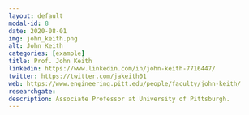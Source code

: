 ```yaml
---
layout: default
modal-id: 8
date: 2020-08-01
img: john_keith.png
alt: John Keith
categories: [example]
title: Prof. John Keith
linkedin: https://www.linkedin.com/in/john-keith-7716447/
twitter: https://twitter.com/jakeith01
web: https://www.engineering.pitt.edu/people/faculty/john-keith/
researchgate: 
description: Associate Professor at University of Pittsburgh.
---
```

